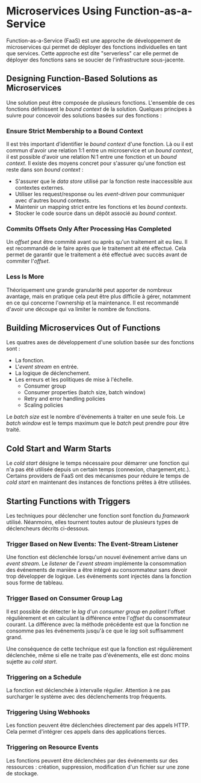 # Microservices Using Function-as-a-Service

Function-as-a-Service (FaaS) est une approche de développement de microservices qui permet de déployer des fonctions individuelles en tant que services. Cette approche est dite "serverless" car elle permet de déployer des fonctions sans se soucier de l'infrastructure sous-jacente.

## Designing Function-Based Solutions as Microservices

Une solution peut être composée de plusieurs fonctions. L'ensemble de ces fonctions définissent le _bound context_ de la solution. Quelques principes à suivre pour concevoir des solutions basées sur des fonctions :

### Ensure Strict Membership to a Bound Context

Il est très important d'identifier le _bound context_ d'une fonction. Là ou il est commun d'avoir une relation 1:1 entre un microservice et un _bound context_, il est possible d'avoir une relation N:1 entre une fonction et un _bound context_. Il existe des moyens concret pour s'assurer qu'une fonction est reste dans son _bound context_ :

- S'assurer que le _data store_ utilisé par la fonction reste inaccessible aux contextes externes.
- Utiliser les request/response ou les _event-driven_ pour communiquer avec d'autres bound contexts.
- Maintenir un mapping strict entre les fonctions et les _bound contexts_.
- Stocker le code source dans un dépôt associé au _bound context_.

### Commits Offsets Only After Processing Has Completed

Un _offset_ peut être commité avant ou après qu'un traitement ait eu lieu. Il est recommandé de le faire après que le traitement ait été effectué. Cela permet de garantir que le traitement a été effectué avec succès avant de commiter l'_offset_.

### Less Is More

Théoriquement une grande granularité peut apporter de nombreux avantage, mais en pratique cela peut être plus difficile à gérer, notamment en ce qui concerne l'ownership et la maintenance. Il est recommandé d'avoir une découpe qui va limiter le nombre de fonctions.

## Building Microservices Out of Functions

Les quatres axes de développement d'une solution basée sur des fonctions sont :

- La fonction.
- L'_event stream_ en entrée.
- La logique de déclenchement.
- Les erreurs et les politiques de mise à l'échelle.
  - Consumer group
  - Consumer properties (batch size, batch window)
  - Retry and error handling policies
  - Scaling policies

Le _batch size_ est le nombre d'événements à traiter en une seule fois. Le _batch window_ est le temps maximum que le _batch_ peut prendre pour être traité.

## Cold Start and Warm Starts

Le _cold start_ désigne le temps nécessaire pour démarrer une fonction qui n'a pas été utilisée depuis un certain temps (connexion, chargement,etc.). Certains providers de FaaS ont des mécanismes pour réduire le temps de _cold start_ en maintenant des instances de fonctions prêtes à être utilisées.

## Starting Functions with Triggers

Les techniques pour déclencher une fonction sont fonction du _framework_ utilisé. Néanmoins, elles tournent toutes autour de plusieurs types de déclencheurs décrits ci-dessous.

### Trigger Based on New Events: The Event-Stream Listener

Une fonction est déclenchée lorsqu'un nouvel événement arrive dans un _event stream_. Le _listener_ de l'_event stream_ implémente la consommation des événements de manière a être intégré au consommateur sans devoir trop développer de logique. Les événements sont injectés dans la fonction sous forme de tableau.

### Trigger Based on Consumer Group Lag

Il est possible de détecter le _lag_ d'un _consumer group_ en _pollant_ l'offset régulièrement et en calculant la différence entre l'_offset_ du consommateur courant. La différence avec la méthode précédente est que la fonction ne consomme pas les événements jusqu'à ce que le _lag_ soit suffisamment grand.

Une conséquence de cette technique est que la fonction est régulièrement déclenchée, même si elle ne traite pas d'événements, elle est donc moins sujette au _cold start_.

### Triggering on a Schedule

La fonction est déclenchée à intervalle régulier. Attention à ne pas surcharger le système avec des déclenchements trop fréquents.

### Triggering Using Webhooks

Les fonction peuvent être déclenchées directement par des appels HTTP. Cela permet d'intégrer ces appels dans des applications tierces.

### Triggering on Resource Events

Les fonctions peuvent être déclenchées par des événements sur des ressources : création, suppression, modification d'un fichier sur une zone de stockage.

